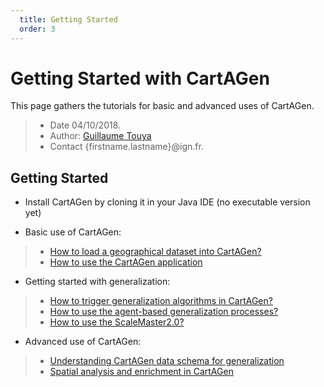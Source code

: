 ```yaml
---
  title: Getting Started
  order: 3
---
```



# Getting Started with CartAGen
This page gathers the tutorials for basic and advanced uses of CartAGen.

> - Date 04/10/2018.
> - Author: [Guillaume Touya][1]
> - Contact {firstname.lastname}@ign.fr.


Getting Started
-------------

- Install CartAGen by cloning it in your Java IDE (no executable version yet)

- Basic use of CartAGen:

> - [How to load a geographical dataset into CartAGen?][3]
> - [How to use the CartAGen application][2]

- Getting started with generalization:

> - [How to trigger generalization algorithms in CartAGen?][4]
> - [How to use the agent-based generalization processes?][5]
> - [How to use the ScaleMaster2.0?][6]

- Advanced use of CartAGen:

> - [Understanding CartAGen data schema for generalization][8]
> - [Spatial analysis and enrichment in CartAGen][7]



[1]: http://recherche.ign.fr/labos/cogit/english/cv.php?prenom=&nom=Touya
[2]: docs/tuto_gui.md
[3]: docs/tuto_import_data.md
[4]: docs/tuto_generalization_algo.md
[5]: docs/tuto_agents.md
[6]: docs/tuto_scalemaster.md
[7]: docs/spatial_analysis.md
[8]: docs/tuto_schema.md
